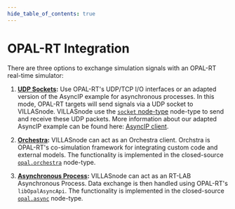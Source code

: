 ```yaml
---
hide_table_of_contents: true
---
```


# OPAL-RT Integration

There are three options to exchange simulation signals with an OPAL-RT real-time simulator:

1. **[UDP Sockets](socket.md):** Use OPAL-RT's UDP/TCP I/O interfaces or an adapted version of the AsyncIP example for asynchronous processes.
    In this mode, OPAL-RT targets will send signals via a UDP socket to VILLASnode.
	VILLASnode use the [`socket` node-type](socket.md) node-type to send and receive these UDP packets.
	More information about our adapted AsyncIP example can be found here: [AsyncIP client](../clients/opal_async_ip.md).

2. **[Orchestra](opal_orchestra.md):** VILLASnode can act as an Orchestra client.
    Orchstra is OPAL-RT's co-simulation framework for integrating custom code and external models.
	The functionality is implemented in the closed-source [`opal.orchestra`](opal_orchestra.md) node-type.

3. **[Asynchronous Process](opal_async.md):** VILLASnode can act as an RT-LAB Asynchronous Process.
    Data exchange is then handled using OPAL-RT's `libOpalAsyncApi`.
    The functionality is implemented in the closed-source [`opal.async`](opal_async.md) node-type.
